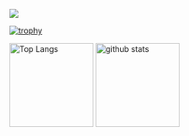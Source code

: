 ![](https://github-profile-summary-cards.vercel.app/api/cards/profile-details?username=fs0414&theme=dracula)

[![trophy](https://github-profile-trophy.vercel.app/?username=fs0414&theme=onedark)](https://github-profile-trophy.vercel.app/?username=ryo-ma&theme=dracula)

<img alt="Top Langs" height="150px" src="https://github-readme-stats.vercel.app/api/top-langs/?username=fs0414&layout=compact&count_private=true&show_icons=true&theme=dracula" />

<img alt="github stats" height="150px" src="https://github-readme-stats.vercel.app/api?username=fs0414&count_private=true&show_icons=true&show_icons=true&theme=dracula" />

<!--
**fs0414/fs0414** is a ✨ _special_ ✨ repository because its `README.md` (this file) appears on your GitHub profile.

Here are some ideas to get you started:

- 🔭 I’m currently working on ...
- 🌱 I’m currently learning ...
- 👯 I’m looking to collaborate on ...
- 🤔 I’m looking for help with ...
- 💬 Ask me about ...
- 📫 How to reach me: ...
- 😄 Pronouns: ...
- ⚡ Fun fact: ...
-->
